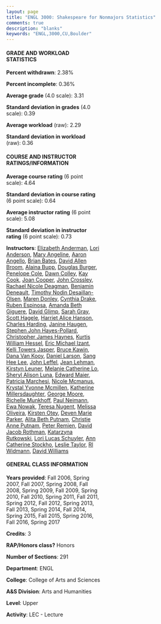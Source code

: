 ```yaml
---
layout: page
title: "ENGL 3000: Shakespeare for Nonmajors Statistics"
comments: true
description: "blanks"
keywords: "ENGL,3000,CU,Boulder"
---
```

<head>
<script src="https://ajax.googleapis.com/ajax/libs/jquery/2.1.3/jquery.min.js"></script>
<script src="https://dl.dropboxusercontent.com/s/pc42nxpaw1ea4o9/highcharts.js?dl=0"></script>
<!-- <script src="../assets/js/highcharts.js"></script> -->
<style type="text/css">@font-face {
	font-family: "Bebas Neue";
	src: url(https://www.filehosting.org/file/details/544349/BebasNeue Regular.otf) format("opentype");
	}
	h1.Bebas { 
		font-family: "Bebas Neue", Verdana, Tahoma;
	}
</style>
</head>
<body>
	<div id="container" style="float: right; width: 45%; height: 88%; margin-left: 2.5%; margin-right: 2.5%;"></div>
	<script language="JavaScript">
		$(document).ready(function() {
		var chart = {type: 'column'};
		var title = {text: 'Grade Distribution'};
		var xAxis = {categories: ['A','B','C','D','F'],crosshair: true};
		var yAxis = {min: 0,title: {text: 'Percentage'}};
		var tooltip = {headerFormat: '<center><b><span style="font-size:20px">{point.key}</span></b></center>',
		               pointFormat: '<td style="padding:0"><b>{point.y:.1f}%</b></td>',
		               footerFormat: '</table>',shared: true,useHTML: true};
		var plotOptions = {column: {pointPadding: 0.0,borderWidth: 0}};  
		var credits = {enabled: false};var series= [{name: 'Percent',data: [52.09,35.33,8.92,1.8,1.87,]}];
		var json = {};
		json.chart = chart;
		json.title = title;
		json.tooltip = tooltip;
		json.xAxis = xAxis;
		json.yAxis = yAxis;  
		json.series = series;
		json.plotOptions = plotOptions;  
		json.credits = credits;
		$('#container').highcharts(json);
	});
	</script>
</body>
			   
#### GRADE AND WORKLOAD STATISTICS

**Percent withdrawn**: 2.38%

**Percent incomplete**: 0.36%

**Average grade** (4.0 scale): 3.31

**Standard deviation in grades** (4.0 scale): 0.39

**Average workload** (raw): 2.29

**Standard deviation in workload** (raw): 0.36

#### COURSE AND INSTRUCTOR RATINGS/INFORMATION

**Average course rating** (6 point scale): 4.64

**Standard deviation in course rating** (6 point scale): 0.64

**Average instructor rating** (6 point scale): 5.08

**Standard deviation in instructor rating** (6 point scale): 0.73

**Instructors**: <a href='../../instructors/Elizabeth_Anderman'>Elizabeth Anderman</a>, <a href='../../instructors/Lori_Anderson'>Lori Anderson</a>, <a href='../../instructors/Mary_Angeline'>Mary Angeline</a>, <a href='../../instructors/Aaron_Angello'>Aaron Angello</a>, <a href='../../instructors/Brian_Bates'>Brian Bates</a>, <a href='../../instructors/David_Allen_Broom'>David Allen Broom</a>, <a href='../../instructors/Alaina_Bupp'>Alaina Bupp</a>, <a href='../../instructors/Douglas_Burger'>Douglas Burger</a>, <a href='../../instructors/Penelope_Cole'>Penelope Cole</a>, <a href='../../instructors/Dawn_Colley'>Dawn Colley</a>, <a href='../../instructors/Kay_Cook'>Kay Cook</a>, <a href='../../instructors/Joan_Cooper'>Joan Cooper</a>, <a href='../../instructors/John_Crossley'>John Crossley</a>, <a href='../../instructors/Rachael_Nicole_Deagman'>Rachael Nicole Deagman</a>, <a href='../../instructors/Benjamin_Deneault'>Benjamin Deneault</a>, <a href='../../instructors/Timothy_Nodin_Desaillan-Olsen'>Timothy Nodin Desaillan-Olsen</a>, <a href='../../instructors/Maren_Donley'>Maren Donley</a>, <a href='../../instructors/Cynthia_Drake'>Cynthia Drake</a>, <a href='../../instructors/Ruben_Espinosa'>Ruben Espinosa</a>, <a href='../../instructors/Amanda_Beth_Giguere'>Amanda Beth Giguere</a>, <a href='../../instructors/David_Glimp'>David Glimp</a>, <a href='../../instructors/Sarah_Gray'>Sarah Gray</a>, <a href='../../instructors/Scott_Hagele'>Scott Hagele</a>, <a href='../../instructors/Harriet_Alice_Hanson'>Harriet Alice Hanson</a>, <a href='../../instructors/Charles_Harding'>Charles Harding</a>, <a href='../../instructors/Janine_Haugen'>Janine Haugen</a>, <a href='../../instructors/Stephen_John_Hayes-Pollard'>Stephen John Hayes-Pollard</a>, <a href='../../instructors/Christopher_James_Haynes'>Christopher James Haynes</a>, <a href='../../instructors/Kurtis_William_Hessel'>Kurtis William Hessel</a>, <a href='../../instructors/Eric_Michael_Izant'>Eric Michael Izant</a>, <a href='../../instructors/Kelli_Towers_Jasper'>Kelli Towers Jasper</a>, <a href='../../instructors/Bruce_Kawin'>Bruce Kawin</a>, <a href='../../instructors/Dana_Van_Kooy'>Dana Van Kooy</a>, <a href='../../instructors/Daniel_Larson'>Daniel Larson</a>, <a href='../../instructors/Sang_Hee_Lee'>Sang Hee Lee</a>, <a href='../../instructors/John_Leffel'>John Leffel</a>, <a href='../../instructors/Jean_Lehman'>Jean Lehman</a>, <a href='../../instructors/Kirstyn_Leuner'>Kirstyn Leuner</a>, <a href='../../instructors/Melanie_Catherine_Lo'>Melanie Catherine Lo</a>, <a href='../../instructors/Sheryl_Alison_Luna'>Sheryl Alison Luna</a>, <a href='../../instructors/Edward_Maier'>Edward Maier</a>, <a href='../../instructors/Patricia_Marchesi'>Patricia Marchesi</a>, <a href='../../instructors/Nicole_Mcmanus'>Nicole Mcmanus</a>, <a href='../../instructors/Krystal_Yvonne_Mcmillen'>Krystal Yvonne Mcmillen</a>, <a href='../../instructors/Katherine_Millersdaughter'>Katherine Millersdaughter</a>, <a href='../../instructors/George_Moore'>George Moore</a>, <a href='../../instructors/Richelle_Munkhoff'>Richelle Munkhoff</a>, <a href='../../instructors/Paul_Neimann'>Paul Neimann</a>, <a href='../../instructors/Ewa_Nowak'>Ewa Nowak</a>, <a href='../../instructors/Teresa_Nugent'>Teresa Nugent</a>, <a href='../../instructors/Melissa_Oliveira'>Melissa Oliveira</a>, <a href='../../instructors/Kirsten_Otey'>Kirsten Otey</a>, <a href='../../instructors/Deven_Marie_Parker'>Deven Marie Parker</a>, <a href='../../instructors/Alita_Beth_Putnam'>Alita Beth Putnam</a>, <a href='../../instructors/Christie_Anne_Putnam'>Christie Anne Putnam</a>, <a href='../../instructors/Peter_Remien'>Peter Remien</a>, <a href='../../instructors/David_Jacob_Rothman'>David Jacob Rothman</a>, <a href='../../instructors/Katarzyna_Rutkowski'>Katarzyna Rutkowski</a>, <a href='../../instructors/Lori_Lucas_Schuyler'>Lori Lucas Schuyler</a>, <a href='../../instructors/Ann_Catherine_Stockho'>Ann Catherine Stockho</a>, <a href='../../instructors/Leslie_Taylor'>Leslie Taylor</a>, <a href='../../instructors/Rl_Widmann'>Rl Widmann</a>, <a href='../../instructors/David_Williams'>David Williams</a>

#### GENERAL CLASS INFORMATION

**Years provided**: Fall 2006, Spring 2007, Fall 2007, Spring 2008, Fall 2008, Spring 2009, Fall 2009, Spring 2010, Fall 2010, Spring 2011, Fall 2011, Spring 2012, Fall 2012, Spring 2013, Fall 2013, Spring 2014, Fall 2014, Spring 2015, Fall 2015, Spring 2016, Fall 2016, Spring 2017

**Credits**: 3

**RAP/Honors class?** Honors

**Number of Sections**: 291

**Department**: ENGL

**College**: College of Arts and Sciences

**A&S Division**: Arts and Humanities

**Level**: Upper

**Activity**: LEC - Lecture
